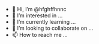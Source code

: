 - 👋 Hi, I’m @hfghffhnnc
- 👀 I’m interested in ...
- 🌱 I’m currently learning ...
- 💞️ I’m looking to collaborate on ...
- 📫 How to reach me ...

<!---
hfghffhnnc/hfghffhnnc is a ✨ special ✨ repository because its `README.md` (this file) appears on your GitHub profile.
You can click the Preview link to take a look at your changes.
--->
